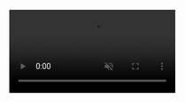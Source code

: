 
<video src="https://boramyy.github.io/static/magnolia-6a25fbcd22bec59ca6d2cbc1c5915f45.mp4" type="video/mp4" autoplay="" muted="" loop=""></video>

<!--
**boramyy/boramyy** is a ✨ _special_ ✨ repository because its `README.md` (this file) appears on your GitHub profile.

Here are some ideas to get you started:

- 🔭 I’m currently working on ...
- 🌱 I’m currently learning ...
- 👯 I’m looking to collaborate on ...
- 🤔 I’m looking for help with ...
- 💬 Ask me about ...
- 📫 How to reach me: ...
- 😄 Pronouns: ...
- ⚡ Fun fact: ...
-->
